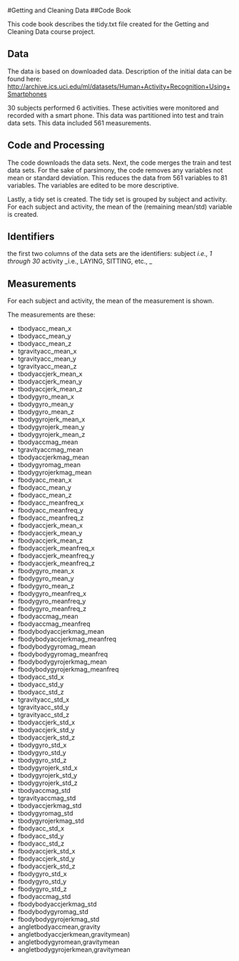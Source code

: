 #Getting and Cleaning Data
##Code Book

This code book describes the tidy.txt file created for the Getting and Cleaning Data course project.

## Data
The data is based on downloaded data.
Description of the initial data can be found here:
http://archive.ics.uci.edu/ml/datasets/Human+Activity+Recognition+Using+Smartphones

30 subjects performed 6 activities.
These activities were monitored and recorded with a smart phone.
This data was partitioned into test and train data sets.
This data included 561 measurements.


## Code and Processing
The code downloads the data sets.
Next, the code merges the train and test data sets.
For the sake of parsimony, the code removes any variables not mean or standard deviation.
This reduces the data from 561 variables to 81 variables.
The variables are edited to be more descriptive.

Lastly, a tidy set is created.
The tidy set is grouped by subject and activity.
For each subject and activity, the mean of the (remaining mean/std) variable is created.

## Identifiers
the first two columns of the data sets are the identifiers:
subject _i.e., 1 through 30_
activity _i.e., LAYING, SITTING, etc., _


## Measurements
For each subject and activity, the mean of the measurement is shown.

The measurements are these:
* tbodyacc_mean_x
* tbodyacc_mean_y
* tbodyacc_mean_z
* tgravityacc_mean_x
* tgravityacc_mean_y
* tgravityacc_mean_z
* tbodyaccjerk_mean_x
* tbodyaccjerk_mean_y
* tbodyaccjerk_mean_z
* tbodygyro_mean_x
* tbodygyro_mean_y
* tbodygyro_mean_z
* tbodygyrojerk_mean_x
* tbodygyrojerk_mean_y
* tbodygyrojerk_mean_z
* tbodyaccmag_mean
* tgravityaccmag_mean
* tbodyaccjerkmag_mean
* tbodygyromag_mean
* tbodygyrojerkmag_mean
* fbodyacc_mean_x
* fbodyacc_mean_y
* fbodyacc_mean_z
* fbodyacc_meanfreq_x
* fbodyacc_meanfreq_y
* fbodyacc_meanfreq_z
* fbodyaccjerk_mean_x
* fbodyaccjerk_mean_y
* fbodyaccjerk_mean_z
* fbodyaccjerk_meanfreq_x
* fbodyaccjerk_meanfreq_y
* fbodyaccjerk_meanfreq_z
* fbodygyro_mean_x
* fbodygyro_mean_y
* fbodygyro_mean_z
* fbodygyro_meanfreq_x
* fbodygyro_meanfreq_y
* fbodygyro_meanfreq_z
* fbodyaccmag_mean
* fbodyaccmag_meanfreq
* fbodybodyaccjerkmag_mean
* fbodybodyaccjerkmag_meanfreq
* fbodybodygyromag_mean
* fbodybodygyromag_meanfreq
* fbodybodygyrojerkmag_mean
* fbodybodygyrojerkmag_meanfreq
* tbodyacc_std_x
* tbodyacc_std_y
* tbodyacc_std_z
* tgravityacc_std_x
* tgravityacc_std_y
* tgravityacc_std_z
* tbodyaccjerk_std_x
* tbodyaccjerk_std_y
* tbodyaccjerk_std_z
* tbodygyro_std_x
* tbodygyro_std_y
* tbodygyro_std_z
* tbodygyrojerk_std_x
* tbodygyrojerk_std_y
* tbodygyrojerk_std_z
* tbodyaccmag_std
* tgravityaccmag_std
* tbodyaccjerkmag_std
* tbodygyromag_std
* tbodygyrojerkmag_std
* fbodyacc_std_x
* fbodyacc_std_y
* fbodyacc_std_z
* fbodyaccjerk_std_x
* fbodyaccjerk_std_y
* fbodyaccjerk_std_z
* fbodygyro_std_x
* fbodygyro_std_y
* fbodygyro_std_z
* fbodyaccmag_std
* fbodybodyaccjerkmag_std
* fbodybodygyromag_std
* fbodybodygyrojerkmag_std
* angletbodyaccmean,gravity
* angletbodyaccjerkmean,gravitymean)
* angletbodygyromean,gravitymean
* angletbodygyrojerkmean,gravitymean
